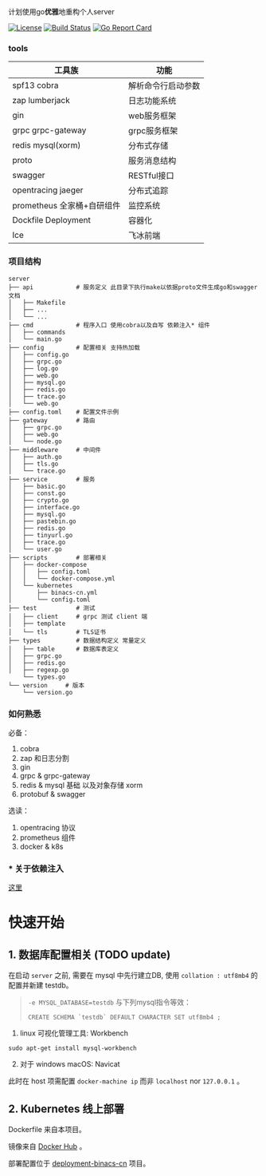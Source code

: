 

计划使用go**优雅**地重构个人server

[![License](https://img.shields.io/github/license/BinacsLee/server?color=%2387CEFA)](https://github.com/BinacsLee/server/blob/master/LICENSE)
[![Build Status](https://travis-ci.com/BinacsLee/server.svg?branch=master)](https://travis-ci.com/BinacsLee/server)
[![Go Report Card](https://goreportcard.com/badge/github.com/BinacsLee/server)](https://goreportcard.com/report/github.com/BinacsLee/server)

### tools

| 工具族                     | 功能               |
| -------------------------- | ------------------ |
| spf13 cobra                | 解析命令行启动参数 |
| zap lumberjack             | 日志功能系统       |
| gin                        | web服务框架        |
| grpc grpc-gateway          | grpc服务框架       |
| redis mysql(xorm)          | 分布式存储         |
| proto                      | 服务消息结构       |
| swagger                    | RESTful接口        |
| opentracing jaeger         | 分布式追踪         |
| prometheus 全家桶+自研组件 | 监控系统           |
| Dockfile Deployment        | 容器化             |
| Ice                        | 飞冰前端           |



### 项目结构

```
server
├── api            # 服务定义 此目录下执行make以依据proto文件生成go和swagger文档
│   ├── Makefile
│   ├── ...
│   └── ...
├── cmd            # 程序入口 使用cobra以及自写 依赖注入* 组件
│   ├── commands
│   └── main.go
├── config         # 配置相关 支持热加载
│   ├── config.go
│   ├── grpc.go
│   ├── log.go
│   ├── web.go
│   ├── mysql.go
│   ├── redis.go
│   ├── trace.go
│   └── web.go
├── config.toml    # 配置文件示例
├── gateway        # 路由
│   ├── grpc.go
│   ├── web.go
│   └── node.go
├── middleware     # 中间件
│   ├── auth.go
│   ├── tls.go
│   └── trace.go
├── service        # 服务
│   ├── basic.go
│   ├── const.go
│   ├── crypto.go
│   ├── interface.go
│   ├── mysql.go
│   ├── pastebin.go
│   ├── redis.go
│   ├── tinyurl.go
│   ├── trace.go
│   └── user.go
├── scripts        # 部署相关
│   ├── docker-compose
│   │   ├── config.toml
│   │   └── docker-compose.yml
│   └── kubernetes
│       ├── binacs-cn.yml
│       └── config.toml
├── test           # 测试
│   ├── client     # grpc 测试 client 端
│   ├── template
│   └── tls        # TLS证书
├── types          # 数据结构定义 常量定义
│   ├── table      # 数据库表定义
│   ├── grpc.go
│   ├── redis.go
│   ├── regexp.go
    └── types.go
└── version     # 版本
    └── version.go

```



### 如何熟悉

必备：

1. cobra
2. zap 和日志分割
3. gin
4. grpc & grpc-gateway
5. redis & mysql 基础 以及对象存储 xorm
6. protobuf & swagger

选读：

1. opentracing 协议
2. prometheus 组件
3. docker & k8s

### * 关于依赖注入

[这里](https://github.com/binacsgo/inject)





# 快速开始

## 1. 数据库配置相关 (TODO update)

在启动 `server` 之前, 需要在 mysql 中先行建立DB, 使用 `collation : utf8mb4` 的配置并新建 testdb。

> `-e MYSQL_DATABASE=testdb` 与下列mysql指令等效：
>
> ```mysql
> CREATE SCHEMA `testdb` DEFAULT CHARACTER SET utf8mb4 ;
> ```

1. linux 可视化管理工具: Workbench

```shell
sudo apt-get install mysql-workbench
```

2. 对于 windows macOS: Navicat

此时在 host 项需配置 `docker-machine ip` 而非 `localhost` nor `127.0.0.1` 。




## 2. Kubernetes 线上部署

Dockerfile 来自本项目。

镜像来自 [Docker Hub](https://hub.docker.com/r/binacslee/binacs-cn) 。

部署配置位于 [deployment-binacs-cn](https://github.com/OpenKikCoc/deployment-binacs-cn) 项目。